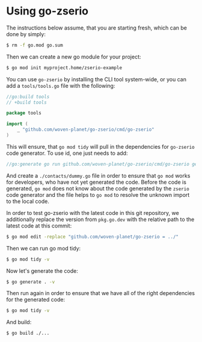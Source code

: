 # Using go-zserio

The instructions below assume, that you are starting fresh, which can be done by simply:

```bash
$ rm -f go.mod go.sum
```

Then we can create a new go module for your project:

```bash
$ go mod init myproject.home/zserio-example
```

You can use `go-zserio` by installing the CLI tool system-wide, or you can add a `tools/tools.go` file
with the following:

```go
//go:build tools
// +build tools

package tools

import (
	_ "github.com/woven-planet/go-zserio/cmd/go-zserio"
)
```

This will ensure, that `go mod tidy` will pull in the dependencies for
`go-zserio` code generator. To use id, one just needs to add:

```go
//go:generate go run github.com/woven-planet/go-zserio/cmd/go-zserio generate --rootpackage myproject.home/zserio-example --out . ./schema
```

And create a `./contacts/dummy.go` file in order to ensure that `go mod` works
for developers, who have not yet generated the code. Before the code is
generated, `go mod` does not know about the code generated by the `zserio` code
generator and the file helps to `go mod` to resolve the unknown import to the
local code.

In order to test go-zserio with the latest code in this git repository, we
additionally replace the version from `pkg.go.dev` with the relative path to
the latest code at this commit:

```bash
$ go mod edit -replace "github.com/woven-planet/go-zserio = ../"
```

Then we can run go mod tidy:

```bash
$ go mod tidy -v
```

Now let's generate the code:

```bash
$ go generate . -v
```

Then run again in order to ensure that we have all of the right dependencies for the generated code:

```bash
$ go mod tidy -v
```

And build:

```bash
$ go build ./...
```
